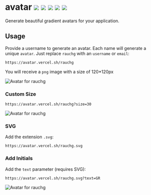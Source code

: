 # avatar ![](https://avatar.vercel.sh/rauchg?size=20) ![](https://avatar.vercel.sh/leerob?size=20) ![](https://avatar.vercel.sh/vercel?size=20) ![](https://avatar.vercel.sh/party?size=20) ![](https://avatar.vercel.sh/edge?size=20)

Generate beautiful gradient avatars for your application.

## Usage

Provide a username to generate an avatar. Each name will generate a unique `avatar`. Just replace `rauchg` with an `username` or `email`:

```
https://avatar.vercel.sh/rauchg
```

You will receive a `png` image with a size of 120\*120px

![Avatar for rauchg](https://avatar.vercel.sh/rauchg)

### Custom Size

```
https://avatar.vercel.sh/rauchg?size=30
```

![Avatar for rauchg](https://avatar.vercel.sh/rauchg?size=30)

### SVG

Add the extension `.svg`:

```
https://avatar.vercel.sh/rauchg.svg
```

### Add Initials

Add the `text` parameter (requires SVG):

```
https://avatar.vercel.sh/rauchg.svg?text=GR
```

![Avatar for rauchg](https://avatar.vercel.sh/rauchg.svg?text=GR)
